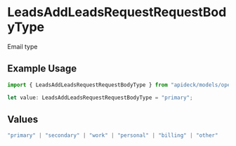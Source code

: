 # LeadsAddLeadsRequestRequestBodyType

Email type

## Example Usage

```typescript
import { LeadsAddLeadsRequestRequestBodyType } from "apideck/models/operations";

let value: LeadsAddLeadsRequestRequestBodyType = "primary";
```

## Values

```typescript
"primary" | "secondary" | "work" | "personal" | "billing" | "other"
```